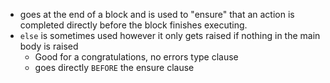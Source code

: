 * goes at the end of a block and is used to "ensure" that an action is completed directly before the block finishes executing.
* `else` is sometimes used however it only gets raised if nothing in the main body is raised
  * Good for a congratulations, no errors type clause
  * goes directly `BEFORE` the ensure clause